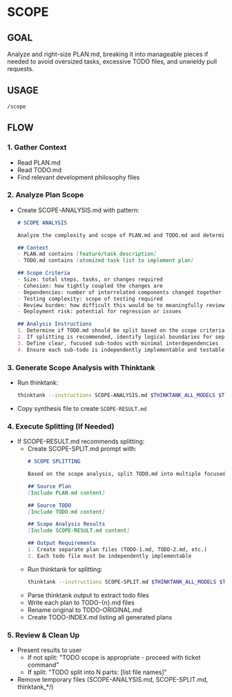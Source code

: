 # SCOPE

## GOAL
Analyze and right-size PLAN.md, breaking it into manageable pieces if needed to avoid oversized tasks, excessive TODO files, and unwieldy pull requests.

## USAGE
```
/scope
```

## FLOW

### 1. Gather Context
- Read PLAN.md
- Read TODO.md
- Find relevant development philosophy files

### 2. Analyze Plan Scope
- Create SCOPE-ANALYSIS.md with pattern:
  ```markdown
  # SCOPE ANALYSIS

  Analyze the complexity and scope of PLAN.md and TODO.md and determine if it should be broken into multiple smaller, more focused TODO files.

  ## Context
  - PLAN.md contains [feature/task description]
  - TODO.md contains [atomized task list to implement plan]

  ## Scope Criteria
  - Size: total steps, tasks, or changes required
  - Cohesion: how tightly coupled the changes are
  - Dependencies: number of interrelated components changed together
  - Testing complexity: scope of testing required
  - Review burden: how difficult this would be to meaningfully review
  - Deployment risk: potential for regression or issues

  ## Analysis Instructions
  1. Determine if TODO.md should be split based on the scope criteria above
  2. If splitting is recommended, identify logical boundaries for separation
  3. Define clear, focused sub-todos with minimal interdependencies
  4. Ensure each sub-todo is independently implementable and testable
  ```

### 3. Generate Scope Analysis with Thinktank
- Run thinktank:
  ```bash
  thinktank --instructions SCOPE-ANALYSIS.md $THINKTANK_ALL_MODELS $THINKTANK_SYNTHESIS_MODEL PLAN.md TODO.md $(find_philosophy_files)
  ```
- Copy synthesis file to create `SCOPE-RESULT.md`

### 4. Execute Splitting (If Needed)
- If SCOPE-RESULT.md recommends splitting:
  - Create SCOPE-SPLIT.md prompt with:
    ```markdown
    # SCOPE SPLITTING

    Based on the scope analysis, split TODO.md into multiple focused todo files.

    ## Source Plan
    [Include PLAN.md content]

    ## Source TODO
    [Include TODO.md content]

    ## Scope Analysis Results
    [Include SCOPE-RESULT.md content]

    ## Output Requirements
    1. Create separate plan files (TODO-1.md, TODO-2.md, etc.)
    2. Each todo file must be independently implementable
    ```
  - Run thinktank for splitting:
    ```bash
    thinktank --instructions SCOPE-SPLIT.md $THINKTANK_ALL_MODELS $THINKTANK_SYNTHESIS_MODEL PLAN.md TODO.md SCOPE-RESULT.md
    ```
  - Parse thinktank output to extract todo files
  - Write each plan to TODO-{n}.md files
  - Rename original to TODO-ORIGINAL.md
  - Create TODO-INDEX.md listing all generated plans

### 5. Review & Clean Up
- Present results to user
  - If not split: "TODO scope is appropriate - proceed with ticket command"
  - If split: "TODO split into N parts: [list file names]"
- Remove temporary files (SCOPE-ANALYSIS.md, SCOPE-SPLIT.md, thinktank_*/)

